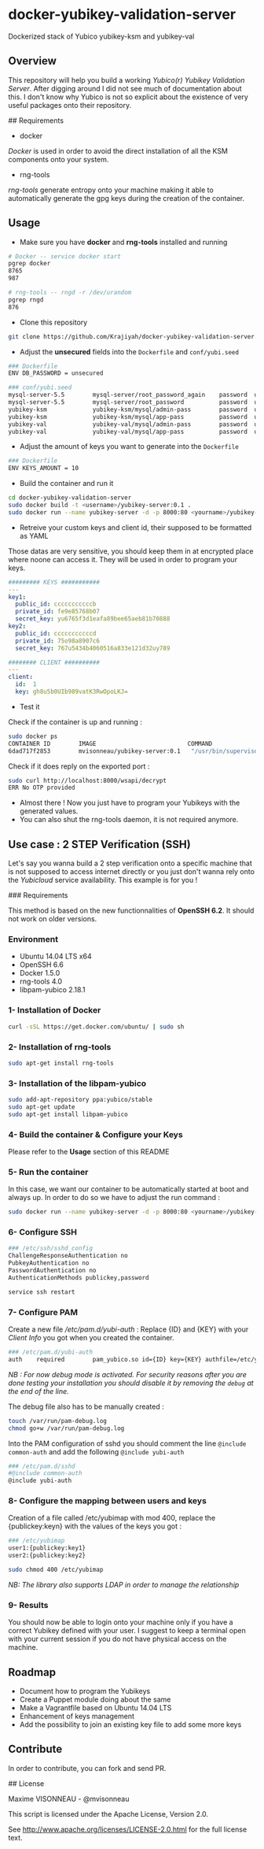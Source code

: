 # docker-yubikey-validation-server
Dockerized stack of Yubico yubikey-ksm and yubikey-val

## Overview

This repository will help you build a working *Yubico(r) Yubikey Validation Server*. After digging around I did not see much of documentation about this. I don't know why Yubico is not so explicit about the existence of very useful packages onto their repository.

## Requirements

- docker

*Docker* is used in order to avoid the direct installation of all the KSM components onto your system.

- rng-tools

*rng-tools* generate entropy onto your machine making it able to automatically generate the gpg keys during the creation of the container.

## Usage

- Make sure you have **docker** and **rng-tools** installed and running
```bash
# Docker -- service docker start
pgrep docker
8765
987

# rng-tools -- rngd -r /dev/urandom
pgrep rngd
876
```

- Clone this repository

```bash
git clone https://github.com/Krajiyah/docker-yubikey-validation-server.git
```

- Adjust the **unsecured** fields into the `Dockerfile` and `conf/yubi.seed`

```bash
### Dockerfile
ENV DB_PASSWORD = unsecured

### conf/yubi.seed
mysql-server-5.5        mysql-server/root_password_again    password  unsecured
mysql-server-5.5        mysql-server/root_password          password  unsecured
yubikey-ksm             yubikey-ksm/mysql/admin-pass        password  unsecured
yubikey-ksm             yubikey-ksm/mysql/app-pass          password  unsecured
yubikey-val             yubikey-val/mysql/admin-pass        password  unsecured
yubikey-val             yubikey-val/mysql/app-pass          password  unsecured
```
- Adjust the amount of keys you want to generate into the `Dockerfile`

```bash
### Dockerfile
ENV KEYS_AMOUNT = 10
```

- Build the container and run it
```bash
cd docker-yubikey-validation-server
sudo docker build -t <username>/yubikey-server:0.1 .
sudo docker run --name yubikey-server -d -p 8000:80 <yourname>/yubikey-server:0.1
```

- Retreive your custom keys and client id, their supposed to be formatted as YAML

Those datas are very sensitive, you should keep them in at encrypted place where noone can access it.
They will be used in order to program your keys.

```yaml
######### KEYS ###########
---
key1:
  public_id: cccccccccccb
  private_id: fe9e85768b07
  secret_key: yu6765f3d1eafa89bee65aeb81b70888
key2:
  public_id: cccccccccccd
  private_id: 75o98a8907c6
  secret_key: 767u5434b4060516a833e121d32uy789

######## CLIENT ##########
---
client:
  id:  1
  key: gh8u5b0UIb989vatK3RwOpoLKJ=
```

- Test it

Check if the container is up and running :

```bash
sudo docker ps
CONTAINER ID        IMAGE                          COMMAND                CREATED             STATUS              PORTS                  NAMES
6dad717f2853        mvisonneau/yubikey-server:0.1   "/usr/bin/supervisor   2 seconds ago       Up 1 seconds        0.0.0.0:8000->80/tcp   yubikey-server
```

Check if it does reply on the exported port :
```bash
sudo curl http://localhost:8000/wsapi/decrypt
ERR No OTP provided
```

- Almost there ! Now you just have to program your Yubikeys with the generated values.
- You can also shut the rng-tools daemon, it is not required anymore.

## Use case : 2 STEP Verification (SSH)

Let's say you wanna build a 2 step verification onto a specific machine that is not supposed to access internet directly or you just don't wanna rely onto the *Yubicloud* service availability. This example is for you !

### Requirements

This method is based on the new functionnalities of **OpenSSH 6.2**. It should not work on older versions.

### Environment

- Ubuntu 		14.04 LTS x64
- OpenSSH		6.6
- Docker 		1.5.0
- rng-tools 	4.0
- libpam-yubico 2.18.1

### 1- Installation of Docker

```bash
curl -sSL https://get.docker.com/ubuntu/ | sudo sh
```

### 2- Installation of rng-tools
```bash
sudo apt-get install rng-tools
```

### 3- Installation of the libpam-yubico
```bash
sudo add-apt-repository ppa:yubico/stable
sudo apt-get update
sudo apt-get install libpam-yubico
```

### 4- Build the container & Configure your Keys

Please refer to the **Usage** section of this README

### 5- Run the container

In this case, we want our container to be automatically started at boot and always up. In order to do so we have to adjust the run command :
```bash
sudo docker run --name yubikey-server -d -p 8000:80 <yourname>/yubikey-server:0.1
```

### 6- Configure SSH
```bash
### /etc/ssh/sshd_config
ChallengeResponseAuthentication no
PubkeyAuthentication no
PasswordAuthentication no
AuthenticationMethods publickey,password
```
```bash
service ssh restart
```

### 7- Configure PAM

Create a new file */etc/pam.d/yubi-auth* : Replace {ID} and {KEY} with your *Client Info* you got when you created the container.

```bash
### /etc/pam.d/yubi-auth
auth    required        pam_yubico.so id={ID} key={KEY} authfile=/etc/yubimap urllist=http://localhost:8000/wsapi/2.0/verify debug
```

*NB : For now debug mode is activated. For security reasons after you are done testing your installation you should disable it by removing the `debug` at the end of the line.*

The debug file also has to be manually created :
```bash
touch /var/run/pam-debug.log
chmod go+w /var/run/pam-debug.log
```

Into the PAM configuration of sshd you should comment the line `@include common-auth` and add the following `@include yubi-auth`

```bash
### /etc/pam.d/sshd
#@include common-auth
@include yubi-auth
```

### 8- Configure the mapping between users and keys

Creation of a file called /etc/yubimap with mod 400, replace the {publickey:keyn} with the values of the keys you got :

```bash
### /etc/yubimap
user1:{publickey:key1}
user2:{publickey:key2}
```

```bash
sudo chmod 400 /etc/yubimap
```

*NB: The library also supports LDAP in order to manage the relationship*

### 9- Results

You should now be able to login onto your machine only if you have a correct Yubikey defined with your user. I suggest to keep a terminal open with your current session if you do not have physical access on the machine.

## Roadmap
- Document how to program the Yubikeys
- Create a Puppet module doing about the same
- Make a Vagrantfile based on Ubuntu 14.04 LTS
- Enhancement of keys management
- Add the possibility to join an existing key file to add some more keys

## Contribute

In order to contribute, you can fork and send PR.

## License

Maxime VISONNEAU - @mvisonneau

This script is licensed under the Apache License, Version 2.0.

See http://www.apache.org/licenses/LICENSE-2.0.html for the full license text.

